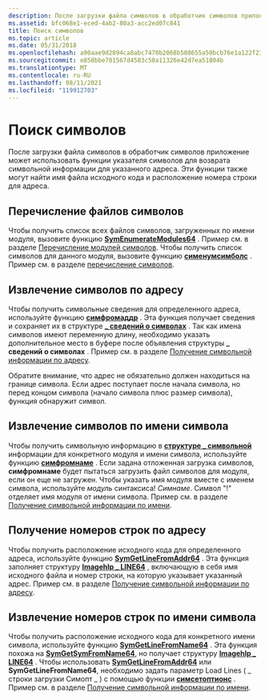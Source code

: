 ```yaml
---
description: После загрузки файла символов в обработчик символов приложение может использовать функции указателя символов для возврата символьной информации для указанного адреса.
ms.assetid: bfc068e1-eced-4ab2-80a3-acc2ed07c841
title: Поиск символов
ms.topic: article
ms.date: 05/31/2018
ms.openlocfilehash: a90aae9d2894ca8abc7470b2068b508655a50bcb76e1a122f2307f81273abec2
ms.sourcegitcommit: e858bbe701567d4583c50a11326e42d7ea51804b
ms.translationtype: MT
ms.contentlocale: ru-RU
ms.lasthandoff: 08/11/2021
ms.locfileid: "119912703"
---
```

# <a name="finding-symbols"></a>Поиск символов

После загрузки файла символов в обработчик символов приложение может использовать функции указателя символов для возврата символьной информации для указанного адреса. Эти функции также могут найти имя файла исходного кода и расположение номера строки для адреса.

## <a name="enumerating-symbol-files"></a>Перечисление файлов символов

Чтобы получить список всех файлов символов, загруженных по имени модуля, вызовите функцию [**SymEnumerateModules64**](/windows/desktop/api/Dbghelp/nf-dbghelp-symenumeratemodules) . Пример см. в разделе [Перечисление модулей символов](enumerating-symbol-modules.md). Чтобы получить список символов для данного модуля, вызовите функцию [**сименумсимболс**](/windows/desktop/api/Dbghelp/nf-dbghelp-symenumsymbols) . Пример см. в разделе [перечисление символов](enumerating-symbols.md).

## <a name="retrieving-symbols-by-address"></a>Извлечение символов по адресу

Чтобы получить символьные сведения для определенного адреса, используйте функцию [**симфромаддр**](/windows/desktop/api/Dbghelp/nf-dbghelp-symfromaddr) . Эта функция получает сведения и сохраняет их в структуре [**\_ сведений о символах**](/windows/desktop/api/DbgHelp/ns-dbghelp-symbol_info) . Так как имена символов имеют переменную длину, необходимо указать дополнительное место в буфере после объявления структуры **\_ сведений о символах** . Пример см. в разделе [Получение символьной информации по адресу](retrieving-symbol-information-by-address.md).

Обратите внимание, что адрес не обязательно должен находиться на границе символа. Если адрес поступает после начала символа, но перед концом символа (начало символа плюс размер символа), функция обнаружит символ.

## <a name="retrieving-symbols-by-symbol-name"></a>Извлечение символов по имени символа

Чтобы получить символьную информацию в [**структуре \_ символьной**](/windows/desktop/api/DbgHelp/ns-dbghelp-symbol_info) информации для конкретного модуля и имени символа, используйте функцию [**симфромнаме**](/windows/desktop/api/Dbghelp/nf-dbghelp-symfromname) . Если задана отложенная загрузка символов, **симфромнаме** будет пытаться загрузить файл символов для модуля, если он еще не загружен. Чтобы указать имя модуля вместе с именем символа, используйте *модуль* синтаксиса! *Симнаме*. Символ "!" отделяет имя модуля от имени символа. Пример см. в разделе [Получение символьной информации по имени](retrieving-symbol-information-by-name.md).

## <a name="retrieving-line-numbers-by-address"></a>Получение номеров строк по адресу

Чтобы получить расположение исходного кода для определенного адреса, используйте функцию [**SymGetLineFromAddr64**](/windows/desktop/api/Dbghelp/nf-dbghelp-symgetlinefromaddr) . Эта функция заполняет структуру [**Imagehlp \_ LINE64**](/windows/desktop/api/DbgHelp/ns-dbghelp-imagehlp_line) , включающую в себя имя исходного файла и номер строки, на которую указывает указанный адрес. Пример см. в разделе [Получение символьной информации по адресу](retrieving-symbol-information-by-address.md).

## <a name="retrieving-line-numbers-by-symbol-name"></a>Извлечение номеров строк по имени символа

Чтобы получить расположение исходного кода для конкретного имени символа, используйте функцию [**SymGetLineFromName64**](/windows/desktop/api/Dbghelp/nf-dbghelp-symgetlinefromname) . Эта функция похожа на [**SymGetSymFromName64**](/windows/desktop/api/Dbghelp/nf-dbghelp-symgetsymfromname), но получает структуру [**Imagehlp \_ LINE64**](/windows/desktop/api/DbgHelp/ns-dbghelp-imagehlp_line) . Чтобы использовать [**SymGetLineFromAddr64**](/windows/desktop/api/Dbghelp/nf-dbghelp-symgetlinefromaddr) или **SymGetLineFromName64**, необходимо задать параметр Load Lines ( \_ строки загрузки Симопт \_ ) с помощью функции [**симсетоптионс**](/windows/desktop/api/Dbghelp/nf-dbghelp-symsetoptions) . Пример см. в разделе [Получение символьной информации по имени](retrieving-symbol-information-by-name.md).

 

 



